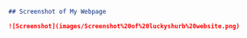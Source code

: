 ```markdown
## Screenshot of My Webpage

![Screenshot](images/Screenshot%20of%20luckyshurb%20website.png)
```

